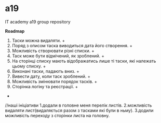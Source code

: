 # a19
IT academy a19 group repository

**Roadmap**

1. Таски можна видаляти. +
2. Поряд з описом таска виводиться дата його створення. +
7. Можливість створювати різні списки. +
3. Таск може бути відмічений, як зроблений. +
8. На сторінці списку мають відображатись лише ті таски, які належать цьому списку. +
6. Виконані таски, падають вниз. +
4. Вивести дату, коли таск зроблений. +
5. Можливість змінювати порядок тасків. +
9. Сторінка логіну та реєстрації. +
+
//наші ініціативи 
1.додали в головне меня перелік листів.
2.можливість видаляти лист(видаляється разом з тасками які були в ньму).
3.додили можливість переходу з сторінки листа на головну.
